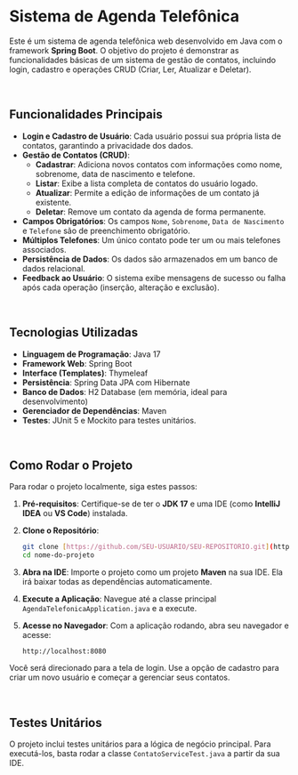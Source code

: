 # Sistema de Agenda Telefônica

Este é um sistema de agenda telefônica web desenvolvido em Java com o framework **Spring Boot**. O objetivo do projeto é demonstrar as funcionalidades básicas de um sistema de gestão de contatos, incluindo login, cadastro e operações CRUD (Criar, Ler, Atualizar e Deletar).

<br>

## Funcionalidades Principais

* **Login e Cadastro de Usuário**: Cada usuário possui sua própria lista de contatos, garantindo a privacidade dos dados.
* **Gestão de Contatos (CRUD)**:
    * **Cadastrar**: Adiciona novos contatos com informações como nome, sobrenome, data de nascimento e telefone.
    * **Listar**: Exibe a lista completa de contatos do usuário logado.
    * **Atualizar**: Permite a edição de informações de um contato já existente.
    * **Deletar**: Remove um contato da agenda de forma permanente.
* **Campos Obrigatórios**: Os campos `Nome`, `Sobrenome`, `Data de Nascimento` e `Telefone` são de preenchimento obrigatório.
* **Múltiplos Telefones**: Um único contato pode ter um ou mais telefones associados.
* **Persistência de Dados**: Os dados são armazenados em um banco de dados relacional.
* **Feedback ao Usuário**: O sistema exibe mensagens de sucesso ou falha após cada operação (inserção, alteração e exclusão).

<br>

## Tecnologias Utilizadas

* **Linguagem de Programação**: Java 17
* **Framework Web**: Spring Boot
* **Interface (Templates)**: Thymeleaf
* **Persistência**: Spring Data JPA com Hibernate
* **Banco de Dados**: H2 Database (em memória, ideal para desenvolvimento)
* **Gerenciador de Dependências**: Maven
* **Testes**: JUnit 5 e Mockito para testes unitários.

<br>

## Como Rodar o Projeto

Para rodar o projeto localmente, siga estes passos:

1.  **Pré-requisitos**: Certifique-se de ter o **JDK 17** e uma IDE (como **IntelliJ IDEA** ou **VS Code**) instalada.

2.  **Clone o Repositório**:
    ```bash
    git clone [https://github.com/SEU-USUARIO/SEU-REPOSITORIO.git](https://github.com/SEU-USUARIO/SEU-REPOSITORIO.git)
    cd nome-do-projeto
    ```

3.  **Abra na IDE**: Importe o projeto como um projeto **Maven** na sua IDE. Ela irá baixar todas as dependências automaticamente.

4.  **Execute a Aplicação**: Navegue até a classe principal `AgendaTelefonicaApplication.java` e a execute.

5.  **Acesse no Navegador**: Com a aplicação rodando, abra seu navegador e acesse:
    ```
    http://localhost:8080
    ```

Você será direcionado para a tela de login. Use a opção de cadastro para criar um novo usuário e começar a gerenciar seus contatos.

<br>

## Testes Unitários

O projeto inclui testes unitários para a lógica de negócio principal. Para executá-los, basta rodar a classe `ContatoServiceTest.java` a partir da sua IDE.
